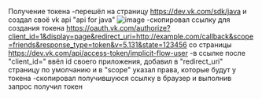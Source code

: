 Получение токена
-перешёл на страницу https://dev.vk.com/sdk/java и создал своё vk api "api for java"
![image](https://user-images.githubusercontent.com/114608473/200283322-253ff096-96c1-4bac-816a-b41297edf4c7.png)
-скопировал ссылку для создания токена https://oauth.vk.com/authorize?client_id=1&display=page&redirect_uri=http://example.com/callback&scope=friends&response_type=token&v=5.131&state=123456 
со страницы https://dev.vk.com/api/access-token/implicit-flow-user
-в ссылке после "client_id=" ввёл id своего приложения, добавил в "redirect_uri" страницу по умолчанию и в "scope" указал права, которые будут у токена
-скопировал получившуюся ссылку в браузер и выполнив запрос получил токен
